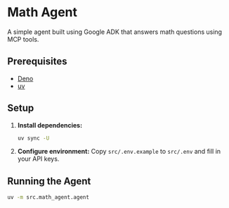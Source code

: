 # Math Agent

A simple agent built using Google ADK that answers math questions using MCP tools.

## Prerequisites

- [Deno](https://docs.deno.com/runtime/)
- [uv](https://docs.astral.sh/uv/getting-started/installation/)

## Setup

1.  **Install dependencies:**
    ```bash
    uv sync -U
    ```
2.  **Configure environment:**
    Copy `src/.env.example` to `src/.env` and fill in your API keys.

## Running the Agent

```bash
uv -m src.math_agent.agent
```
